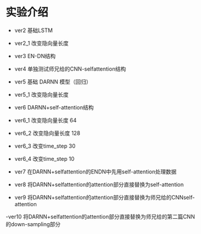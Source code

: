 # 实验介绍

- ver2        基础LSTM
- ver2_1      改变隐向量长度

- ver3        EN-DN结构

- ver4        单独测试师兄给的CNN-selfattention结构

- ver5        基础 DARNN 模型（回归）
- ver5_1      改变隐向量长度

- ver6        DARNN+self-attention结构
- ver6_1      改变隐向量长度 64
- ver6_2      改变隐向量长度 128
- ver6_3      改变time_step 30
- ver6_4      改变time_step 10

- ver7        在DARNN+selfattention的ENDN中先用self-attention处理数据
- ver8        将DARNN+selfattention的attention部分直接替换为self-attention
- ver9        将DARNN+selfattention的attention部分直接替换为师兄给的CNNself-attention

-ver10        将DARNN+selfattention的attention部分直接替换为师兄给的第二篇CNN的down-sampling部分
